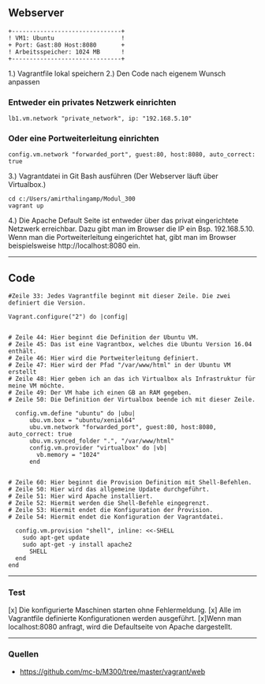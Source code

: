 ## Webserver
``` 
+-------------------------------+      
! VM1: Ubuntu                   ! 
+ Port: Gast:80 Host:8080       +       
! Arbeitsspeicher: 1024 MB      !	    
+-------------------------------+       

```
1.) Vagrantfile lokal speichern
2.) Den Code nach eigenem Wunsch anpassen
### Entweder ein privates Netzwerk einrichten
```
lb1.vm.network "private_network", ip: "192.168.5.10"
```
### Oder eine Portweiterleitung einrichten
```
config.vm.network "forwarded_port", guest:80, host:8080, auto_correct: true
```
3.) Vagrantdatei in Git Bash ausführen (Der Webserver läuft über Virtualbox.)
```
cd c:/Users/amirthalingamp/Modul_300
vagrant up
```

4.) Die Apache Default Seite ist entweder über das privat eingerichtete Netzwerk erreichbar. Dazu gibt man im Browser die IP ein Bsp. 192.168.5.10. Wenn man die Portweiterleitung eingerichtet hat, gibt man im Browser beispielsweise http://localhost:8080 ein.
___

## Code
```
#Zeile 33: Jedes Vagrantfile beginnt mit dieser Zeile. Die zwei definiert die Version.

Vagrant.configure("2") do |config|


# Zeile 44: Hier beginnt die Definition der Ubuntu VM.
# Zeile 45: Das ist eine Vagrantbox, welches die Ubuntu Version 16.04 enthält.
# Zeile 46: Hier wird die Portweiterleitung definiert.
# Zeile 47: Hier wird der Pfad "/var/www/html" in der Ubuntu VM erstellt
# Zeile 48: Hier geben ich an das ich Virtualbox als Infrastruktur für meine VM möchte.
# Zeile 49: Der VM habe ich einen GB an RAM gegeben.
# Zeile 50: Die Definition der Virtualbox beende ich mit dieser Zeile.

  config.vm.define "ubuntu" do |ubu|
      ubu.vm.box = "ubuntu/xenial64"
      ubu.vm.network "forwarded_port", guest:80, host:8080, auto_correct: true
      ubu.vm.synced_folder ".", "/var/www/html"  
      config.vm.provider "virtualbox" do |vb|
        vb.memory = "1024"  
      end
      

# Zeile 60: Hier beginnt die Provision Definition mit Shell-Befehlen.
# Zeile 50: Hier wird das allgemeine Update durchgeführt.
# Zeile 51: Hier wird Apache installiert.
# Zeile 52: Hiermit werden die Shell-Befehle eingegrenzt.
# Zeile 53: Hiermit endet die Konfiguration der Provision.
# Zeile 54: Hiermit endet die Konfiguration der Vagrantdatei.

  config.vm.provision "shell", inline: <<-SHELL
    sudo apt-get update
    sudo apt-get -y install apache2 
      SHELL
  end
end
```

___
### Test
[x] Die konfigurierte Maschinen starten ohne Fehlermeldung.
[x] Alle im Vagrantfile definierte Konfigurationen werden ausgeführt.
[x]Wenn man localhost:8080 anfragt, wird die Defaultseite von Apache dargestellt.
___
### Quellen
- https://github.com/mc-b/M300/tree/master/vagrant/web
